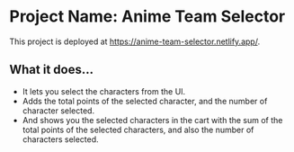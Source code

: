 # Project Name: Anime Team Selector

This project is deployed at https://anime-team-selector.netlify.app/.

## What it does...

- It lets you select the characters from the UI.
- Adds the total points of the selected character, and the number of character selected.
- And shows you the selected characters in the cart with the sum of the total points of the selected characters, and also the number of characters selected.
